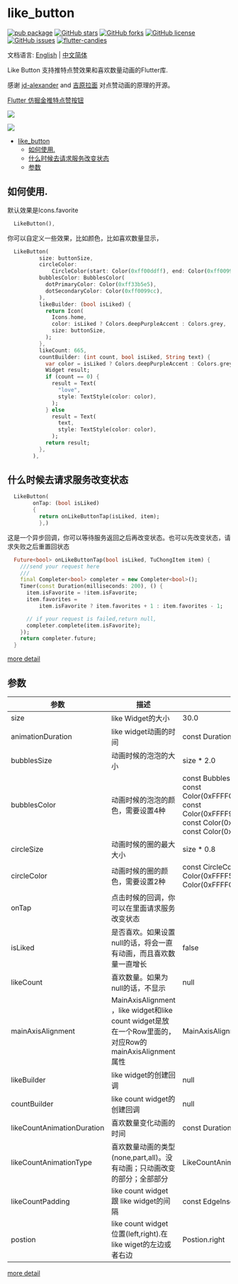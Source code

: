 # like_button

[![pub package](https://img.shields.io/pub/v/like_button.svg)](https://pub.dartlang.org/packages/like_button) [![GitHub stars](https://img.shields.io/github/stars/fluttercandies/like_button)](https://github.com/fluttercandies/like_button/stargazers) [![GitHub forks](https://img.shields.io/github/forks/fluttercandies/like_button)](https://github.com/fluttercandies/like_button/network)  [![GitHub license](https://img.shields.io/github/license/fluttercandies/like_button)](https://github.com/fluttercandies/like_button/blob/master/LICENSE)  [![GitHub issues](https://img.shields.io/github/issues/fluttercandies/like_button)](https://github.com/fluttercandies/like_button/issues) <a target="_blank" href="https://jq.qq.com/?_wv=1027&k=5bcc0gy"><img border="0" src="https://pub.idqqimg.com/wpa/images/group.png" alt="flutter-candies" title="flutter-candies"></a>

文档语言: [English](README.md) | [中文简体](README-ZH.md)

Like Button 支持推特点赞效果和喜欢数量动画的Flutter库.

感谢 [jd-alexander](https://github.com/jd-alexander/LikeButton) and [吉原拉面](https://github.com/yumi0629/FlutterUI/tree/master/lib/likebutton) 对点赞动画的原理的开源。

[Flutter 仿掘金推特点赞按钮](https://juejin.im/post/5cee3b43e51d45773f2e8ed7)  

![](https://github.com/fluttercandies/Flutter_Candies/blob/master/gif/like_button/like_button.gif)

![](https://github.com/fluttercandies/Flutter_Candies/blob/master/gif/like_button/photo_view.gif)

- [like_button](#likebutton)
  - [如何使用.](#%E5%A6%82%E4%BD%95%E4%BD%BF%E7%94%A8)
  - [什么时候去请求服务改变状态](#%E4%BB%80%E4%B9%88%E6%97%B6%E5%80%99%E5%8E%BB%E8%AF%B7%E6%B1%82%E6%9C%8D%E5%8A%A1%E6%94%B9%E5%8F%98%E7%8A%B6%E6%80%81)
  - [参数](#%E5%8F%82%E6%95%B0)

##  如何使用.

默认效果是Icons.favorite
```dart
  LikeButton(),
```

你可以自定义一些效果，比如颜色，比如喜欢数量显示，
```dart
  LikeButton(
          size: buttonSize,
          circleColor:
              CircleColor(start: Color(0xff00ddff), end: Color(0xff0099cc)),
          bubblesColor: BubblesColor(
            dotPrimaryColor: Color(0xff33b5e5),
            dotSecondaryColor: Color(0xff0099cc),
          ),
          likeBuilder: (bool isLiked) {
            return Icon(
              Icons.home,
              color: isLiked ? Colors.deepPurpleAccent : Colors.grey,
              size: buttonSize,
            );
          },
          likeCount: 665,
          countBuilder: (int count, bool isLiked, String text) {
            var color = isLiked ? Colors.deepPurpleAccent : Colors.grey;
            Widget result;
            if (count == 0) {
              result = Text(
                "love",
                style: TextStyle(color: color),
              );
            } else
              result = Text(
                text,
                style: TextStyle(color: color),
              );
            return result;
          },
        ),
```

## 什么时候去请求服务改变状态
```dart
  LikeButton(
        onTap: (bool isLiked) 
        {
          return onLikeButtonTap(isLiked, item);
          },)
```
这是一个异步回调，你可以等待服务返回之后再改变状态。也可以先改变状态，请求失败之后重置回状态
```dart
  Future<bool> onLikeButtonTap(bool isLiked, TuChongItem item) {
    ///send your request here
    ///
    final Completer<bool> completer = new Completer<bool>();
    Timer(const Duration(milliseconds: 200), () {
      item.isFavorite = !item.isFavorite;
      item.favorites =
          item.isFavorite ? item.favorites + 1 : item.favorites - 1;

      // if your request is failed,return null,
      completer.complete(item.isFavorite);
    });
    return completer.future;
  }
```
[more detail](https://github.com/fluttercandies/like_button/blob/master/example/lib/photo_view_demo.dart)


## 参数
| 参数                       | 描述                                                                                                  | 默认                                                                                                                                                                                  |
| -------------------------- | ----------------------------------------------------------------------------------------------------- | ------------------------------------------------------------------------------------------------------------------------------------------------------------------------------------- |
| size                       | like Widget的大小                                                                                     | 30.0                                                                                                                                                                                  |
| animationDuration          | like widget动画的时间                                                                                 | const Duration(milliseconds: 1000)                                                                                                                                                    |
| bubblesSize                | 动画时候的泡泡的大小                                                                                  | size * 2.0                                                                                                                                                                            |
| bubblesColor               | 动画时候的泡泡的颜色，需要设置4种                                                                     | const BubblesColor(dotPrimaryColor: const Color(0xFFFFC107),dotSecondaryColor: const Color(0xFFFF9800),dotThirdColor: const Color(0xFFFF5722),dotLastColor: const Color(0xFFF44336),) |
| circleSize                 | 动画时候的圈的最大大小                                                                                | size * 0.8                                                                                                                                                                            |
| circleColor                | 动画时候的圈的颜色，需要设置2种                                                                       | const CircleColor(start: const Color(0xFFFF5722), end: const Color(0xFFFFC107)                                                                                                        |
| onTap                      | 点击时候的回调，你可以在里面请求服务改变状态                                                          |                                                                                                                                                                                       |
| isLiked                    | 是否喜欢。如果设置null的话，将会一直有动画，而且喜欢数量一直增长                                      | false                                                                                                                                                                                 |
| likeCount                  | 喜欢数量。如果为null的话，不显示                                                                      | null                                                                                                                                                                                  |
| mainAxisAlignment          | MainAxisAlignment ，like widget和like count widget是放在一个Row里面的，对应Row的mainAxisAlignment属性 | MainAxisAlignment.center                                                                                                                                                              |
| likeBuilder                | like widget的创建回调                                                                                 | null                                                                                                                                                                                  |
| countBuilder               | like count widget的创建回调                                                                           | null                                                                                                                                                                                  |
| likeCountAnimationDuration | 喜欢数量变化动画的时间                                                                                | const Duration(milliseconds: 500)                                                                                                                                                     |
| likeCountAnimationType     | 喜欢数量动画的类型(none,part,all)。没有动画；只动画改变的部分；全部部分                               | LikeCountAnimationType.part                                                                                                                                                           |
| likeCountPadding           | like count widget 跟 like widget的间隔                                                                | const EdgeInsets.only(left: 3.0)                                                                                                                                                      |
| postion                    | like count widget 位置(left,right).在like wiget的左边或者右边                                         | Postion.right                                                                                                                                                                         |

[more detail](https://github.com/fluttercandies/like_button/tree/master/example/lib)
